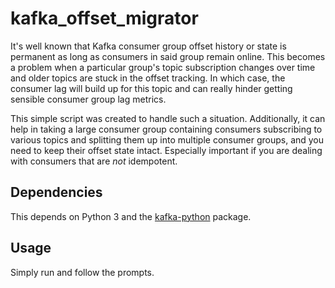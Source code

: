 # kafka_offset_migrator

It's well known that Kafka consumer group offset history or state is permanent as long as consumers in said group remain online. This becomes a problem when a particular group's topic subscription changes over time and older topics are stuck in the offset tracking. In which case, the consumer lag will build up for this topic and can really hinder getting sensible consumer group lag metrics.

This simple script was created to handle such a situation. Additionally, it can help in taking a large consumer group containing consumers subscribing to various topics and splitting them up into multiple consumer groups, and you need to keep their offset state intact. Especially important if you are dealing with consumers that are _not_ idempotent.

## Dependencies

This depends on Python 3 and the [kafka-python](https://pypi.org/project/kafka-python/) package.

## Usage

Simply run and follow the prompts.

